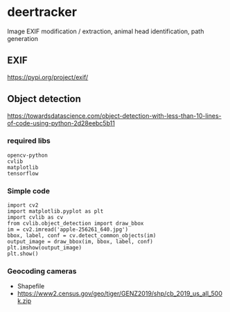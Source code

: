 # deertracker
Image EXIF modification / extraction, animal head identification, path generation

## EXIF
https://pypi.org/project/exif/

## Object detection
https://towardsdatascience.com/object-detection-with-less-than-10-lines-of-code-using-python-2d28eebc5b11

### required libs
```
opencv-python
cvlib
matplotlib
tensorflow
```

### Simple code
```
import cv2
import matplotlib.pyplot as plt
import cvlib as cv
from cvlib.object_detection import draw_bbox
im = cv2.imread('apple-256261_640.jpg')
bbox, label, conf = cv.detect_common_objects(im)
output_image = draw_bbox(im, bbox, label, conf)
plt.imshow(output_image)
plt.show()
```

### Geocoding cameras
- Shapefile
- https://www2.census.gov/geo/tiger/GENZ2019/shp/cb_2019_us_all_500k.zip

